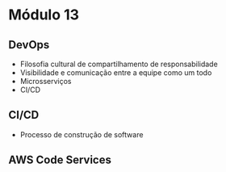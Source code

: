 # Módulo 13

## DevOps
- Filosofia cultural de compartilhamento de responsabilidade
- Visibilidade e comunicação entre a equipe como um todo
- Microsserviços
- CI/CD

## CI/CD
- Processo de construção de software
 

## AWS Code Services